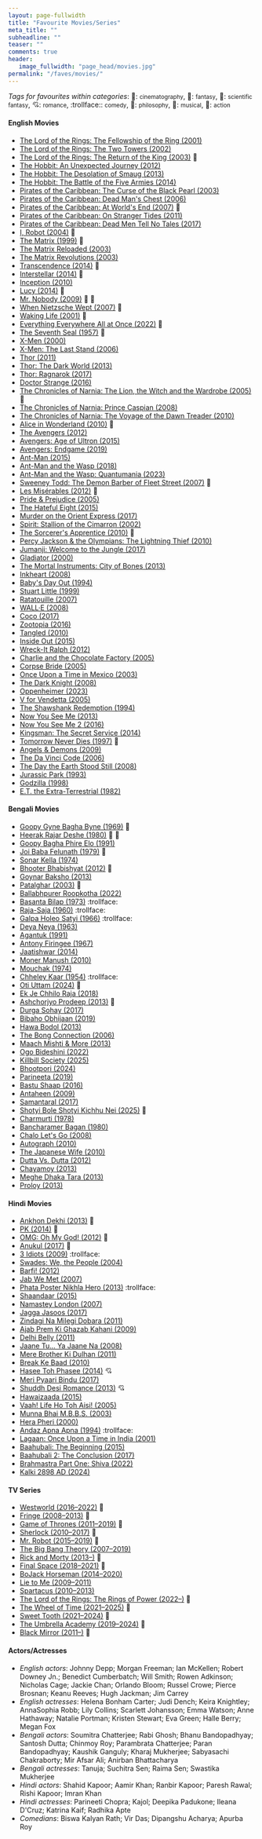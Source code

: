 ```yaml
---
layout: page-fullwidth
title: "Favourite Movies/Series"
meta_title: ""
subheadline: ""
teaser: ""
comments: true
header:
   image_fullwidth: "page_head/movies.jpg"
permalink: "/faves/movies/"
---
```



*Tags for favourites within categories*: :movie_camera:: <small>cinematography</small>, :dragon:: <small>fantasy</small>, :rocket:: <small>scientific fantasy</small>, :cupid:: <small>romance</small>, :trollface:: <small>comedy</small>, :thought_balloon:: <small>philosophy</small>, :musical_score:: <small>musical</small>, :gun:: <small>action</small>

#### English Movies

- [The Lord of the Rings: The Fellowship of the Ring (2001)](https://www.imdb.com/title/tt0120737)
- [The Lord of the Rings: The Two Towers (2002)](https://www.imdb.com/title/tt0167261)
- [The Lord of the Rings: The Return of the King (2003)](https://www.imdb.com/title/tt0167260) :dragon:
- [The Hobbit: An Unexpected Journey (2012)](https://www.imdb.com/title/tt0903624)
- [The Hobbit: The Desolation of Smaug (2013)](https://www.imdb.com/title/tt1170358)
- [The Hobbit: The Battle of the Five Armies (2014)](https://www.imdb.com/title/tt2310332)
- [Pirates of the Caribbean: The Curse of the Black Pearl (2003)](https://www.imdb.com/title/tt0325980)
- [Pirates of the Caribbean: Dead Man's Chest (2006)](https://www.imdb.com/title/tt0383574)
- [Pirates of the Caribbean: At World's End (2007)](https://www.imdb.com/title/tt0449088) :dragon:
- [Pirates of the Caribbean: On Stranger Tides (2011)](https://www.imdb.com/title/tt1298650)
- [Pirates of the Caribbean: Dead Men Tell No Tales (2017)](https://www.imdb.com/title/tt1790809) 
- [I, Robot (2004)](https://www.imdb.com/title/tt0343818) :rocket:
- [The Matrix (1999)](https://www.imdb.com/title/tt0133093) :rocket:
- [The Matrix Reloaded (2003)](https://www.imdb.com/title/tt0234215)
- [The Matrix Revolutions (2003)](https://www.imdb.com/title/tt0242653)
- [Transcendence (2014)](https://www.imdb.com/title/tt2209764) :rocket:
- [Interstellar (2014)](https://www.imdb.com/title/tt0816692) :rocket:
- [Inception (2010)](https://www.imdb.com/title/tt1375666)
- [Lucy (2014)](https://www.imdb.com/title/tt2872732) :rocket:
- [Mr. Nobody (2009)](https://www.imdb.com/title/tt0485947) :rocket: :thought_balloon:
- [When Nietzsche Wept (2007)](https://www.imdb.com/title/tt0760188) :thought_balloon:
- [Waking Life (2001)](https://www.imdb.com/title/tt0243017) :thought_balloon:
- [Everything Everywhere All at Once (2022)](https://www.imdb.com/title/tt6710474) :thought_balloon:
- [The Seventh Seal (1957)](https://www.imdb.com/title/tt0050976) :thought_balloon:
- [X-Men (2000)](https://www.imdb.com/title/tt0120903)
- [X-Men: The Last Stand (2006)](https://www.imdb.com/title/tt0376994)
- [Thor (2011)](https://www.imdb.com/title/tt0800369)
- [Thor: The Dark World (2013)](https://www.imdb.com/title/tt1981115)
- [Thor: Ragnarok (2017)](https://www.imdb.com/title/tt3501632)
- [Doctor Strange (2016)](https://www.imdb.com/title/tt1211837)
- [The Chronicles of Narnia: The Lion, the Witch and the Wardrobe (2005)](https://www.imdb.com/title/tt0363771) :dragon:
- [The Chronicles of Narnia: Prince Caspian (2008)](https://www.imdb.com/title/tt0499448)
- [The Chronicles of Narnia: The Voyage of the Dawn Treader (2010)](https://www.imdb.com/title/tt0980970)
- [Alice in Wonderland (2010)](https://www.imdb.com/title/tt1014759) :dragon:
- [The Avengers (2012)](https://www.imdb.com/title/tt0848228)
- [Avengers: Age of Ultron (2015)](https://www.imdb.com/title/tt2395427)
- [Avengers: Endgame (2019)](https://www.imdb.com/title/tt4154796)
- [Ant-Man (2015)](https://www.imdb.com/title/tt0478970)
- [Ant-Man and the Wasp (2018)](https://www.imdb.com/title/tt5095030)
- [Ant-Man and the Wasp: Quantumania (2023)](https://www.imdb.com/title/tt10954600)
- [Sweeney Todd: The Demon Barber of Fleet Street (2007)](https://www.imdb.com/title/tt0408236) :musical_score:
- [Les Misérables (2012)](https://www.imdb.com/title/tt1707386) :musical_score:
- [Pride & Prejudice (2005)](https://www.imdb.com/title/tt0414387)
- [The Hateful Eight (2015)](https://www.imdb.com/title/tt3460252)
- [Murder on the Orient Express (2017)](https://www.imdb.com/title/tt3402236)
- [Spirit: Stallion of the Cimarron (2002)](https://www.imdb.com/title/tt0166813)
- [The Sorcerer's Apprentice (2010)](https://www.imdb.com/title/tt0963966) :dragon:
- [Percy Jackson & the Olympians: The Lightning Thief (2010)](https://www.imdb.com/title/tt0814255)
- [Jumanji: Welcome to the Jungle (2017)](https://www.imdb.com/title/tt2283362)
- [Gladiator (2000)](https://www.imdb.com/title/tt0172495)
- [The Mortal Instruments: City of Bones (2013)](https://www.imdb.com/title/tt1538403)
- [Inkheart (2008)](https://www.imdb.com/title/tt0494238)
- [Baby's Day Out (1994)](https://www.imdb.com/title/tt0109190)
- [Stuart Little (1999)](https://www.imdb.com/title/tt0164912)
- [Ratatouille (2007)](https://www.imdb.com/title/tt0382932)
- [WALL·E (2008)](https://www.imdb.com/title/tt0910970)
- [Coco (2017)](https://www.imdb.com/title/tt2380307)
- [Zootopia (2016)](https://www.imdb.com/title/tt2948356)
- [Tangled (2010)](https://www.imdb.com/title/tt0398286)
- [Inside Out (2015)](https://www.imdb.com/title/tt2096673)
- [Wreck-It Ralph (2012)](https://www.imdb.com/title/tt1772341)
- [Charlie and the Chocolate Factory (2005)](https://www.imdb.com/title/tt0367594)
- [Corpse Bride (2005)](https://www.imdb.com/title/tt0121164)
- [Once Upon a Time in Mexico (2003)](https://www.imdb.com/title/tt0285823)
- [The Dark Knight (2008)](https://www.imdb.com/title/tt0468569)
- [Oppenheimer (2023)](https://www.imdb.com/title/tt15398776)
- [V for Vendetta (2005)](https://www.imdb.com/title/tt0434409)
- [The Shawshank Redemption (1994)](https://www.imdb.com/title/tt0111161)
- [Now You See Me (2013)](https://www.imdb.com/title/tt1670345)
- [Now You See Me 2 (2016)](https://www.imdb.com/title/tt3110958)
- [Kingsman: The Secret Service (2014)](https://www.imdb.com/title/tt2802144)
- [Tomorrow Never Dies (1997)](https://www.imdb.com/title/tt0120347) :gun:
- [Angels & Demons (2009)](https://www.imdb.com/title/tt0808151)
- [The Da Vinci Code (2006)](https://www.imdb.com/title/tt0382625)
- [The Day the Earth Stood Still (2008)](https://www.imdb.com/title/tt0970416)
- [Jurassic Park (1993)](https://www.imdb.com/title/tt0107290)
- [Godzilla (1998)](https://www.imdb.com/title/tt0120685)
- [E.T. the Extra-Terrestrial (1982)](https://www.imdb.com/title/tt0083866)

#### Bengali Movies

- [Goopy Gyne Bagha Byne (1969)](https://www.imdb.com/title/tt0063023) :dragon: 
- [Heerak Rajar Deshe (1980)](https://www.imdb.com/title/tt0080856) :musical_score: :dragon: 
- [Goopy Bagha Phire Elo (1991)](https://www.imdb.com/title/tt0457920)
- [Joi Baba Felunath (1979)](https://www.imdb.com/title/tt0077775) :gun:
- [Sonar Kella (1974)](https://www.imdb.com/title/tt0072190)
- [Bhooter Bhabishyat (2012)](https://www.imdb.com/title/tt2351177) :musical_score:
- [Goynar Baksho (2013)](https://www.imdb.com/title/tt2819358)
- [Patalghar (2003)](https://www.imdb.com/title/tt0366886) :rocket:
- [Ballabhpurer Roopkotha (2022)](https://www.imdb.com/title/tt23024514)
- [Basanta Bilap (1973)](https://www.imdb.com/title/tt0215549) :trollface:
- [Raja-Saja (1960)](https://www.imdb.com/title/tt0054227) :trollface:
- [Galpa Holeo Satyi (1966)](https://www.imdb.com/title/tt0366505) :trollface:
- [Deya Neya (1963)](https://www.imdb.com/title/tt3918808)
- [Agantuk (1991)](https://www.imdb.com/title/tt0101279)
- [Antony Firingee (1967)](https://www.imdb.com/title/tt0317088)
- [Jaatishwar (2014)](https://www.imdb.com/title/tt3365690)
- [Moner Manush (2010)](https://www.imdb.com/title/tt1815837)
- [Mouchak (1974)](https://www.imdb.com/title/tt1587224)
- [Chheley Kaar (1954)](https://www.imdb.com/title/tt0156395) :trollface:
- [Oti Uttam (2024)](https://www.imdb.com/title/tt31250966) :movie_camera:
- [Ek Je Chhilo Raja (2018)](https://www.imdb.com/title/tt7822320)
- [Ashchorjyo Prodeep (2013)](https://www.imdb.com/title/tt3329526) :dragon:
- [Durga Sohay (2017)](https://www.imdb.com/title/tt6774538)
- [Bibaho Obhijaan (2019)](https://www.imdb.com/title/tt9461494)
- [Hawa Bodol (2013)](https://www.imdb.com/title/tt2580150)
- [The Bong Connection (2006)](https://www.imdb.com/title/tt0488374)
- [Maach Mishti & More (2013)](https://www.imdb.com/title/tt2437786)
- [Ogo Bideshini (2022)](https://www.imdb.com/title/tt23900716)
- [Killbill Society (2025)](https://www.imdb.com/title/tt35660545)
- [Bhootpori (2024)](https://www.imdb.com/title/tt12526976)
- [Parineeta (2019)](https://www.imdb.com/title/tt10592082)
- [Bastu Shaap (2016)](https://www.imdb.com/title/tt5352898)
- [Antaheen (2009)](https://www.imdb.com/title/tt1359552)
- [Samantaral (2017)](https://www.imdb.com/title/tt7746986)
- [Shotyi Bole Shotyi Kichhu Nei (2025)](https://www.imdb.com/title/tt35118088/) :thought_balloon:
- [Charmurti (1978)](https://www.imdb.com/title/tt2265207/)
- [Bancharamer Bagan (1980)](https://www.imdb.com/title/tt0310712/)
- [Chalo Let's Go (2008)](https://www.imdb.com/title/tt1398391/)
- [Autograph (2010)](https://www.imdb.com/title/tt1611004/)
- [The Japanese Wife (2010)](https://www.imdb.com/title/tt1620620/)
- [Dutta Vs. Dutta (2012)](https://www.imdb.com/title/tt2556700/)
- [Chayamoy (2013)](https://www.imdb.com/title/tt4300302/)
- [Meghe Dhaka Tara (2013)](https://www.imdb.com/title/tt3051894/)
- [Proloy (2013)](https://www.imdb.com/title/tt2881034/)

#### Hindi Movies

- [Ankhon Dekhi (2013)](https://www.imdb.com/title/tt3614516) :thought_balloon:
- [PK (2014)](https://www.imdb.com/title/tt2338151) :thought_balloon:
- [OMG: Oh My God! (2012)](https://www.imdb.com/title/tt2283748) :thought_balloon:
- [Anukul (2017)](https://www.imdb.com/title/tt7493710) :thought_balloon:
- [3 Idiots (2009)](https://www.imdb.com/title/tt1187043) :trollface:
- [Swades: We, the People (2004)](https://www.imdb.com/title/tt0367110)
- [Barfi! (2012)](https://www.imdb.com/title/tt2082197)
- [Jab We Met (2007)](https://www.imdb.com/title/tt1093370)
- [Phata Poster Nikhla Hero (2013)](https://www.imdb.com/title/tt2615584) :trollface:
- [Shaandaar (2015)](https://www.imdb.com/title/tt4007558)
- [Namastey London (2007)](https://www.imdb.com/title/tt0795434)
- [Jagga Jasoos (2017)](https://www.imdb.com/title/tt4129428)
- [Zindagi Na Milegi Dobara (2011)](https://www.imdb.com/title/tt1562872)
- [Ajab Prem Ki Ghazab Kahani (2009)](https://www.imdb.com/title/tt1252596)
- [Delhi Belly (2011)](https://www.imdb.com/title/tt1934231)
- [Jaane Tu... Ya Jaane Na (2008)](https://www.imdb.com/title/tt0473367)
- [Mere Brother Ki Dulhan (2011)](https://www.imdb.com/title/tt1740710)
- [Break Ke Baad (2010)](https://www.imdb.com/title/tt1578261)
- [Hasee Toh Phasee (2014)](https://www.imdb.com/title/tt3173910) :cupid:
- [Meri Pyaari Bindu (2017)](https://www.imdb.com/title/tt5472374)
- [Shuddh Desi Romance (2013)](https://www.imdb.com/title/tt2988272) :cupid:
- [Hawaizaada (2015)](https://www.imdb.com/title/tt4338154)
- [Vaah! Life Ho Toh Aisi! (2005)](https://www.imdb.com/title/tt0475645)
- [Munna Bhai M.B.B.S. (2003)](https://www.imdb.com/title/tt0374887)
- [Hera Pheri (2000)](https://www.imdb.com/title/tt0242519)
- [Andaz Apna Apna (1994)](https://www.imdb.com/title/tt0109117) :trollface:
- [Lagaan: Once Upon a Time in India (2001)](https://www.imdb.com/title/tt0169102)
- [Baahubali: The Beginning (2015)](https://www.imdb.com/title/tt2631186)
- [Baahubali 2: The Conclusion (2017)](https://www.imdb.com/title/tt4849438)
- [Brahmastra Part One: Shiva (2022)](https://www.imdb.com/title/tt6277462)
- [Kalki 2898 AD (2024)](https://www.imdb.com/title/tt12735488)

#### TV Series

- [Westworld (2016–2022)](https://www.imdb.com/title/tt0475784) :rocket:
- [Fringe (2008–2013)](https://www.imdb.com/title/tt1119644) :rocket:
- [Game of Thrones (2011–2019)](https://www.imdb.com/title/tt0944947) :dragon:
- [Sherlock (2010–2017)](https://www.imdb.com/title/tt1475582) :gun:
- [Mr. Robot (2015–2019)](https://www.imdb.com/title/tt4158110) :rocket:
- [The Big Bang Theory (2007–2019)](https://www.imdb.com/title/tt0898266)
- [Rick and Morty (2013–)](https://www.imdb.com/title/tt2861424) :rocket:
- [Final Space (2018–2021)](https://www.imdb.com/title/tt6317068) :rocket:
- [BoJack Horseman (2014–2020)](https://www.imdb.com/title/tt3398228)
- [Lie to Me (2009–2011)](https://www.imdb.com/title/tt1235099)
- [Spartacus (2010–2013)](https://www.imdb.com/title/tt1442449)
- [The Lord of the Rings: The Rings of Power (2022–)](https://www.imdb.com/title/tt7631058) :dragon:
- [The Wheel of Time (2021–2025)](https://www.imdb.com/title/tt7462410) :dragon:
- [Sweet Tooth (2021–2024)](https://www.imdb.com/title/tt12809988) :rocket:
- [The Umbrella Academy (2019–2024)](https://www.imdb.com/title/tt1312171) :rocket:
- [Black Mirror (2011–)](https://www.imdb.com/title/tt2085059) :rocket:

#### Actors/Actresses
- *English actors*: Johnny Depp; Morgan Freeman; Ian McKellen; Robert Downey Jn.; Benedict Cumberbatch; Will Smith; Rowen Adkinson; Nicholas Cage; Jackie Chan; Orlando Bloom; Russel Crowe; Pierce Brosnan; Keanu Reeves; Hugh Jackman; Jim Carrey
- *English actresses*: Helena Bonham Carter; Judi Dench; Keira Knightley; AnnaSophia Robb; Lily Collins; Scarlett Johansson; Emma Watson; Anne Hathaway; Natalie Portman; Kristen Stewart; Eva Green; Halle Berry; Megan Fox
- *Bengali actors*: Soumitra Chatterjee; Rabi Ghosh; Bhanu Bandopadhyay; Santosh Dutta; Chinmoy Roy; Parambrata Chatterjee; Paran Bandopadhyay; Kaushik Ganguly; Kharaj Mukherjee; Sabyasachi Chakraborty; Mir Afsar Ali; Anirban Bhattacharya 
- *Bengali actresses*: Tanuja; Suchitra Sen; Raima Sen; Swastika Mukherjee
- *Hindi actors*: Shahid Kapoor; Aamir Khan; Ranbir Kapoor; Paresh Rawal; Rishi Kapoor; Imran Khan
- *Hindi actresses*: Parineeti Chopra; Kajol; Deepika Padukone; Ileana D'Cruz; Katrina Kaif; Radhika Apte
- *Comedians*: Biswa Kalyan Rath; Vir Das; Dipangshu Acharya; Apurba Roy
